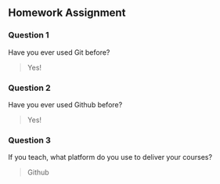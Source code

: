 ## Homework Assignment

### Question 1
Have you ever used Git before?

> Yes!


### Question 2
Have you ever used Github before?

> Yes!


### Question 3
If you teach, what platform do you use to deliver your courses?

> Github
